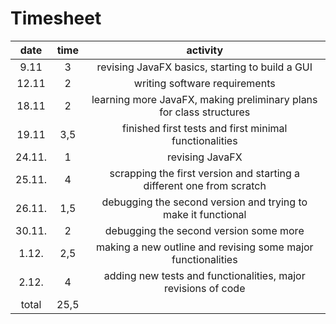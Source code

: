 # Timesheet

| date    | time   | activity |   
| :------:|:------:| :-------:|  
| 9.11    | 3      | revising JavaFX basics, starting to build a GUI |  
| 12.11   | 2      | writing software requirements |  
| 18.11   | 2      | learning more JavaFX, making preliminary plans for class structures |  
| 19.11   | 3,5    | finished first tests and first minimal functionalities |    
| 24.11.  | 1      | revising JavaFX  |  
| 25.11.  | 4      | scrapping the first version and starting a different one from scratch  |  
| 26.11.  | 1,5    | debugging the second version and trying to make it functional  |  
| 30.11.  | 2      | debugging the second version some more |   
| 1.12.   | 2,5    | making a new outline and revising some major functionalities  |   
| 2.12.   | 4      | adding new tests and functionalities, major revisions of code  |   
| total   | 25,5   |   
